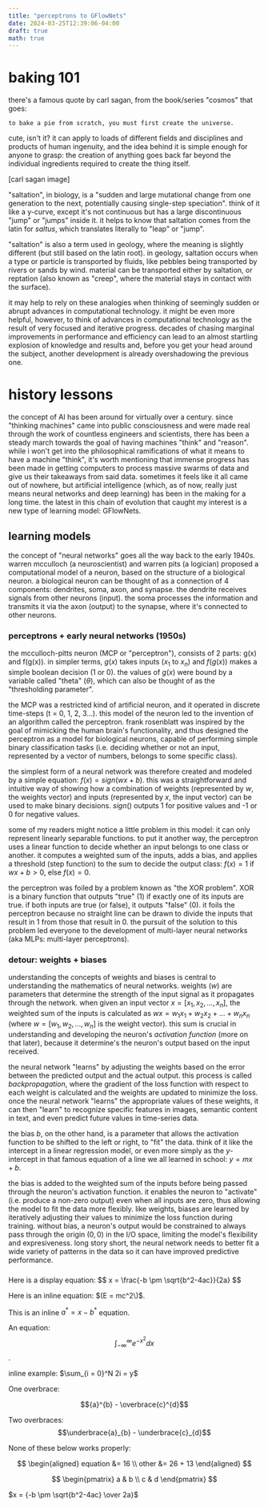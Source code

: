 ```yaml
---
title: "perceptrons to GFlowNets"
date: 2024-03-25T12:39:06-04:00
draft: true
math: true
---
```


# baking 101

there's a famous quote by carl sagan, from the book/series "cosmos" that goes:

`to bake a pie from scratch, you must first create the universe.`

cute, isn't it? it can apply to loads of different fields and disciplines and products of human ingenuity, and the idea behind it is simple enough for anyone to grasp: the creation of anything goes back far beyond the individual ingredients required to create the thing itself. 

[carl sagan image]

"saltation", in biology, is a "sudden and large mutational change from one generation to the next, potentially causing single-step speciation". think of it like a y-curve, except it's not continuous but has a large discontinuous "jump" or "jumps" inside it. it helps to know that saltation comes from the latin for *saltus*, which translates literally to "leap" or "jump". 

"saltation" is also a term used in geology, where the meaning is slightly different (but still based on the latin root). in geology, saltation occurs when a type or particle is transported by fluids, like pebbles being transported by rivers or sands by wind. material can be transported either by saltation, or reptation (also known as "creep", where the material stays in contact with the surface).

it may help to rely on these analogies when thinking of seemingly sudden or abrupt advances in computational technology. it might be even more helpful, however, to think of advances in computational technology as the result of very focused and iterative progress. decades of chasing marginal improvements in performance and efficiency can lead to an almost startling explosion of knowledge and results and,  before you get your head around the subject, another development is already overshadowing the previous one. 

# history lessons

the concept of AI has been around for virtually over a century. since "thinking machines" came into public consciousness and were made real through the work of countless engineers and scientists, there has been a steady march towards the goal of having machines "think" and "reason". while i won't get into the philosophical ramifications of what it means to have a machine "think", it's worth mentioning that immense progress has been made in getting computers to process massive swarms of data and give us their takeaways from said data. sometimes it feels like it all came out of nowhere, but artificial intelligence (which, as of now, really just means neural networks and deep learning) has been in the making for a long time. the latest in this chain of evolution that caught my interest is a new type of learning model: GFlowNets.

## learning models

the concept of "neural networks" goes all the way back to the early 1940s. warren mcculloch (a neuroscientist) and warren pits (a logician) proposed a computational model of a neuron, based on the structure of a biological neuron. a biological neuron can be thought of as a connection of 4 components: dendrites, soma, axon, and synapse. the dendrite receives signals from other neurons (input). the soma processes the information and transmits it via the axon (output) to the synapse, where it's connected to other neurons.

### perceptrons + early neural networks (1950s)

the mcculloch-pitts neuron (MCP or "perceptron"), consists of 2 parts: g(x) and f(g(x)). in simpler terms, $g(x)$ takes inputs ($x_1$ to $x_n$) and $f(g(x))$ makes a simple boolean decision (1 or 0). the values of $g(x)$ were bound by a variable called "theta" ($\theta$), which can also be thought of as the "thresholding parameter". 

the MCP was a restricted kind of artificial neuron, and it operated in discrete time-steps (t = 0, 1, 2, 3...). this model of the neuron led to the invention of an algorithm called the perceptron. frank rosenblatt was inspired by the goal of mimicking the human brain's functionality, and thus designed the perceptron as a model for biological neurons, capable of performing simple binary classification tasks (i.e. deciding whether or not an input, represented by a vector of numbers, belongs to some specific class).

the simplest form of a neural network was therefore created and modeled by a simple equation: $f(x) = sign(wx + b)$. this was a straightforward and intuitive way of showing how a combination of weights (represented by $w$, the weights vector) and inputs (represented by $x$, the input vector) can be used to make binary decisions. $sign()$ outputs 1 for positive values and -1 or 0 for negative values. 

some of my readers might notice a little problem in this model: it can only represent linearly separable functions. to put it another way, the perceptron uses a linear function to decide whether an input belongs to one class or another. it computes a weighted sum of the inputs, adds a bias, and applies a threshold (step function) to the sum to decide the output class: $f(x) = 1$ if $wx + b > 0$, else $f(x) = 0$. 

the perceptron was foiled by a problem known as "the XOR problem". XOR is a binary function that outputs "true" (1) if exactly one of its inputs are true. if both inputs are true (or false), it outputs "false" (0). it foils the perceptron because no straight line can be drawn to divide the inputs that result in 1 from those that result in 0. the pursuit of the solution to this problem led everyone to the development of multi-layer neural networks (aka MLPs: multi-layer perceptrons). 

### detour: weights + biases

understanding the concepts of weights and biases is central to understanding the mathematics of neural networks. weights ($w$) are parameters that determine the strength of the input signal as it propagates through the network. when given an input vector $x = [x_1, x_2, ..., x_n]$, the weighted sum of the inputs is calculated as $wx = w_1x_1 + w_2x_2 + ... + w_nx_n$ (where $w = [w_1, w_2, ..., w_n]$ is the weight vector). this sum is crucial in understanding and developing the neuron's *activation function* (more on that later), because it determine's the neuron's output based on the input received. 

the neural network "learns" by adjusting the weights based on the error between the predicted output and the actual output. this process is called *backpropagation*, where the gradient of the loss function with respect to each weight is calculated and the weights are updated to minimize the loss. once the neural network "learns" the appropriate values of these weights, it can then "learn" to recognize specific features in images, semantic content in text, and even predict future values in time-series data.

the bias $b$, on the other hand, is a parameter that allows the activation function to be shifted to the left or right, to "fit" the data. think of it like the intercept in a linear regression model, or even more simply as the $y$-intercept in that famous equation of a line we all learned in school: $y = mx + b$.

the bias is added to the weighted sum of the inputs before being passed through the neuron's activation function. it enables the neuron to "activate" (i.e. produce a non-zero output) even when all inputs are zero, thus allowing the model to fit the data more flexibly. like weights, biases are learned by iteratively adjusting their values to minimize the loss function during training. without bias, a neuron's output would be constrained to always pass through the origin ($0,0$) in the I/O space, limiting the model's flexibility and expresiveness. long story short, the neural network needs to better fit a wide variety of patterns in the data so it can have improved predictive performance. 

### 


Here is a display equation:
$$ x = \frac{-b \pm \sqrt{b^2-4ac}}{2a} \$$

Here is an inline equation: $(E = mc^2\)$.

This is an inline $a^*=x-b^*$ equation.

An equation:
 $$\int_{-\infty}^{\infty} e^{-x^2} dx$$.  <!-- works -->
 
 inline example: $\sum_{i = 0}^N 2i = y$ <!-- works -->
 
 One overbrace:
 
 $${a}^{b} - \overbrace{c}^{d}$$  <!-- works-->
 
 Two overbraces:
 $$\underbrace{a}_{b} - \underbrace{c}_{d}$$  <!--does not work -->
 
 
 None of these below works properly:
 
 $$
 \begin{aligned}
         equation &= 16 \\
         other &= 26 + 13
 \end{aligned}
 $$
 
 $$
 \begin{pmatrix}
    a & b \\
       c & d
       \end{pmatrix}
 $$

$x = {-b \pm \sqrt{b^2-4ac} \over 2a}$